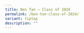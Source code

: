 ```yaml
---
title: Ben Tan – Class of 2024
permalink: /ben-tan-class-of-2024/
variant: tiptap
description: ""
---
```

